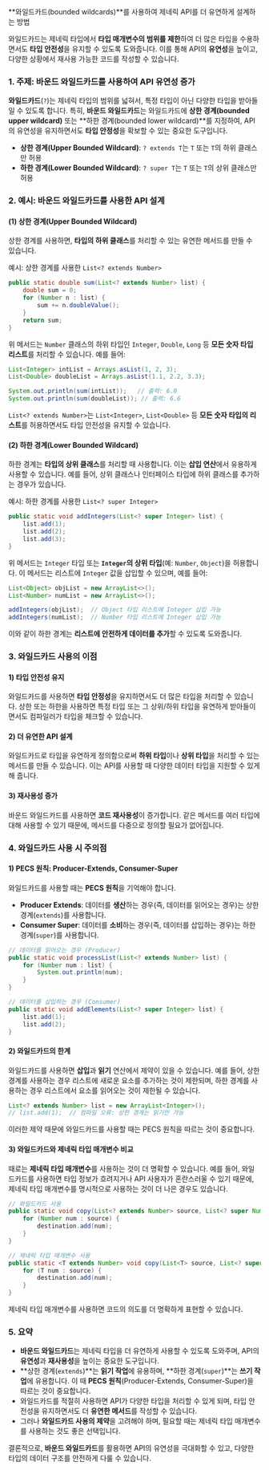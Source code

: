 **와일드카드(bounded wildcards)**를 사용하여 제네릭 API를 더 유연하게 설계하는 방법

와일드카드는 제네릭 타입에서 **타입 매개변수의 범위를 제한**하여 더 많은 타입을 수용하면서도 **타입 안전성**을 유지할 수 있도록 도와줍니다. 이를 통해 API의 **유연성**을 높이고, 다양한 상황에서 재사용 가능한 코드를 작성할 수 있습니다.

### 1. 주제: **바운드 와일드카드를 사용하여 API 유연성 증가**

**와일드카드**(`?`)는 제네릭 타입의 범위를 넓혀서, 특정 타입이 아닌 다양한 타입을 받아들일 수 있도록 합니다. 특히, **바운드 와일드카드**는 와일드카드에 **상한 경계(bounded upper wildcard)** 또는 **하한 경계(bounded lower wildcard)**를 지정하여, API의 유연성을 유지하면서도 **타입 안정성**을 확보할 수 있는 중요한 도구입니다.

- **상한 경계(Upper Bounded Wildcard)**: `? extends T`는 `T` 또는 `T`의 하위 클래스만 허용
- **하한 경계(Lower Bounded Wildcard)**: `? super T`는 `T` 또는 `T`의 상위 클래스만 허용

### 2. 예시: 바운드 와일드카드를 사용한 API 설계

#### (1) **상한 경계(Upper Bounded Wildcard)**

상한 경계를 사용하면, **타입의 하위 클래스**를 처리할 수 있는 유연한 메서드를 만들 수 있습니다.

예시: 상한 경계를 사용한 `List<? extends Number>`

```java
public static double sum(List<? extends Number> list) {
    double sum = 0;
    for (Number n : list) {
        sum += n.doubleValue();
    }
    return sum;
}
```

위 메서드는 `Number` 클래스의 하위 타입인 `Integer`, `Double`, `Long` 등 **모든 숫자 타입 리스트**를 처리할 수 있습니다. 예를 들어:

```java
List<Integer> intList = Arrays.asList(1, 2, 3);
List<Double> doubleList = Arrays.asList(1.1, 2.2, 3.3);

System.out.println(sum(intList));   // 출력: 6.0
System.out.println(sum(doubleList)); // 출력: 6.6
```

`List<? extends Number>`는 `List<Integer>`, `List<Double>` 등 **모든 숫자 타입의 리스트**를 허용하면서도 타입 안전성을 유지할 수 있습니다.

#### (2) **하한 경계(Lower Bounded Wildcard)**

하한 경계는 **타입의 상위 클래스**를 처리할 때 사용합니다. 이는 **삽입 연산**에서 유용하게 사용할 수 있습니다. 예를 들어, 상위 클래스나 인터페이스 타입에 하위 클래스를 추가하는 경우가 있습니다.

예시: 하한 경계를 사용한 `List<? super Integer>`

```java
public static void addIntegers(List<? super Integer> list) {
    list.add(1);
    list.add(2);
    list.add(3);
}
```

위 메서드는 `Integer` 타입 또는 **`Integer`의 상위 타입**(예: `Number`, `Object`)을 허용합니다. 이 메서드는 리스트에 `Integer` 값을 삽입할 수 있으며, 예를 들어:

```java
List<Object> objList = new ArrayList<>();
List<Number> numList = new ArrayList<>();

addIntegers(objList);  // Object 타입 리스트에 Integer 삽입 가능
addIntegers(numList);  // Number 타입 리스트에 Integer 삽입 가능
```

이와 같이 하한 경계는 **리스트에 안전하게 데이터를 추가**할 수 있도록 도와줍니다.

### 3. 와일드카드 사용의 이점

#### 1) **타입 안전성 유지**

와일드카드를 사용하면 **타입 안정성**을 유지하면서도 더 많은 타입을 처리할 수 있습니다. 상한 또는 하한을 사용하면 특정 타입 또는 그 상위/하위 타입을 유연하게 받아들이면서도 컴파일러가 타입을 체크할 수 있습니다.

#### 2) **더 유연한 API 설계**

와일드카드로 타입을 유연하게 정의함으로써 **하위 타입**이나 **상위 타입**을 처리할 수 있는 메서드를 만들 수 있습니다. 이는 API를 사용할 때 다양한 데이터 타입을 지원할 수 있게 해 줍니다.

#### 3) **재사용성 증가**

바운드 와일드카드를 사용하면 **코드 재사용성**이 증가합니다. 같은 메서드를 여러 타입에 대해 사용할 수 있기 때문에, 메서드를 다중으로 정의할 필요가 없어집니다.

### 4. 와일드카드 사용 시 주의점

#### 1) **PECS 원칙: Producer-Extends, Consumer-Super**

와일드카드를 사용할 때는 **PECS 원칙**을 기억해야 합니다.

- **Producer Extends**: 데이터를 **생산**하는 경우(즉, 데이터를 읽어오는 경우)는 상한 경계(`extends`)를 사용합니다.
- **Consumer Super**: 데이터를 **소비**하는 경우(즉, 데이터를 삽입하는 경우)는 하한 경계(`super`)를 사용합니다.

```java
// 데이터를 읽어오는 경우 (Producer)
public static void processList(List<? extends Number> list) {
    for (Number num : list) {
        System.out.println(num);
    }
}

// 데이터를 삽입하는 경우 (Consumer)
public static void addElements(List<? super Integer> list) {
    list.add(1);
    list.add(2);
}
```

#### 2) **와일드카드의 한계**

와일드카드를 사용하면 **삽입**과 **읽기** 연산에서 제약이 있을 수 있습니다. 예를 들어, 상한 경계를 사용하는 경우 리스트에 새로운 요소를 추가하는 것이 제한되며, 하한 경계를 사용하는 경우 리스트에서 요소를 읽어오는 것이 제한될 수 있습니다.

```java
List<? extends Number> list = new ArrayList<Integer>();
// list.add(1);  // 컴파일 오류: 상한 경계는 읽기만 가능
```

이러한 제약 때문에 와일드카드를 사용할 때는 PECS 원칙을 따르는 것이 중요합니다.

#### 3) **와일드카드와 제네릭 타입 매개변수 비교**

때로는 **제네릭 타입 매개변수**를 사용하는 것이 더 명확할 수 있습니다. 예를 들어, 와일드카드를 사용하면 타입 정보가 흐려지거나 API 사용자가 혼란스러울 수 있기 때문에, 제네릭 타입 매개변수를 명시적으로 사용하는 것이 더 나은 경우도 있습니다.

```java
// 와일드카드 사용
public static void copy(List<? extends Number> source, List<? super Number> destination) {
    for (Number num : source) {
        destination.add(num);
    }
}

// 제네릭 타입 매개변수 사용
public static <T extends Number> void copy(List<T> source, List<? super T> destination) {
    for (T num : source) {
        destination.add(num);
    }
}
```

제네릭 타입 매개변수를 사용하면 코드의 의도를 더 명확하게 표현할 수 있습니다.

### 5. 요약

- **바운드 와일드카드**는 제네릭 타입을 더 유연하게 사용할 수 있도록 도와주며, API의 **유연성**과 **재사용성**을 높이는 중요한 도구입니다.
- **상한 경계(`extends`)**는 **읽기 작업**에 유용하며, **하한 경계(`super`)**는 **쓰기 작업**에 유용합니다. 이 때 **PECS 원칙**(Producer-Extends, Consumer-Super)을 따르는 것이 중요합니다.
- 와일드카드를 적절히 사용하면 API가 다양한 타입을 처리할 수 있게 되며, 타입 안전성을 유지하면서도 더 **유연한 메서드**를 작성할 수 있습니다.
- 그러나 **와일드카드 사용의 제약**을 고려해야 하며, 필요할 때는 제네릭 타입 매개변수를 사용하는 것도 좋은 선택입니다.

결론적으로, **바운드 와일드카드**를 활용하면 API의 유연성을 극대화할 수 있고, 다양한 타입의 데이터 구조를 안전하게 다룰 수 있습니다.